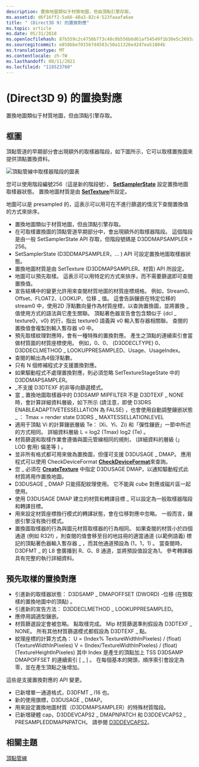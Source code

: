 ```yaml
---
description: 置換地圖類似于材質地圖，但由頂點引擎存取。
ms.assetid: d6f16ff2-5a66-48a3-82c4-523faaafa6ae
title: " (Direct3D 9) 的置換對應"
ms.topic: article
ms.date: 05/31/2018
ms.openlocfilehash: 87b559c2c4758b773c48c0b556b6d61af54549f1b30e5c2693a24c4c27856c13
ms.sourcegitcommit: e858bbe701567d4583c50a11326e42d7ea51804b
ms.translationtype: MT
ms.contentlocale: zh-TW
ms.lasthandoff: 08/11/2021
ms.locfileid: "118523760"
---
```

# <a name="displacement-mapping-direct3d-9"></a> (Direct3D 9) 的置換對應

置換地圖類似于材質地圖，但由頂點引擎存取。

## <a name="block-diagram"></a>框圖

頂點管道的早期部分會出現額外的取樣器階段，如下圖所示，它可以取樣置換圖來提供頂點置換資料。

![頂點管線中取樣器階段的圖表](images/tessellatordx9.png)

您可以使用階段編號256（這是新的階段號）， [**SetSamplerState**](/windows/desktop/api) 設定置換地圖取樣器狀態。 置換地圖材質是由 [**SetTexture**](/windows/win32/api/d3d9helper/nf-d3d9helper-idirect3ddevice9-settexture)所設定。

地圖可以是 presampled 的，這表示可以用可在不進行篩選的情況下查閱置換值的方式來排序。

-   置換地圖類似于材質地圖，但由頂點引擎存取。
-   在可取樣置換圖的頂點管道早期部分中，會出現額外的取樣器階段。 這個階段是由一般 SetSamplerState API 存取，但階段號碼是 D3DDMAPSAMPLER = 256。
-   SetSamplerState (D3DDMAPSAMPLER，... ) API 可設定置換地圖取樣器狀態。
-   置換地圖材質是由 SetTexture (D3DDMAPSAMPLER、材質) API 所設定。
-   地圖可以預先取樣。 這表示可以用特定的方式來排序，而不需要篩選即可查閱置換值。
-   宣告結構中的變更允許用來查閱材質地圖的材質座標規格。 例如，Stream0、Offset、FLOAT2、LOOKUP、位移 \_ 值。 這會告訴鑲嵌在特定位移的 stream0 中，使用2D 浮點數向量作為材質座標，以查詢置換圖，並將置換 \_ 值使用方式的語法與它產生關聯。 頂點著色器宣告會包含類似于 {dcl \_ texture0，v0} 的行，指出 texture0 語義與 v0 輸入暫存器相關聯。 查閱的置換值會複製到輸入暫存器 v0 中。
-   預先取樣紋理對應時，會有一種特殊的置換對應。 產生之頂點的連續索引會當做材質圖的材質座標使用。 例如，0、0、 (D3DDECLTYPE) 0、D3DDECLMETHOD \_ LOOKUPPRESAMPLED、Usage、UsageIndex。
-   查閱的輸出為4個浮點數。
-   只有 N 個修補程式才支援置換對應。
-   如果驅動程式不處理置換對應，則必須忽略 SetTextureStageState 中的 D3DDMAPSAMPLER。
-   \_不支援 D3DTEXF 的非等向篩選模式。
-   當 \_ 置換地圖取樣器中的 D3DSAMP MIPFILTER 不是 D3DTEXF \_ NONE 時，會計算詳細資料層級，如下所示 (請注意，即使 D3DRS ENABLEADAPTIVETESSELLATION 為 FALSE) ，也會使用自動調整鑲嵌狀態 \_ ： Tmax = render state D3DRS  \_ MAXTESSELLATIONLEVEL
-   適用于頂點 Vi 的計算鑲嵌層級 Te： (Xi、Yi、Zi) 和「彈性鑲嵌」一節中所述的方式相同。 詳細資料層級 L = log2 (Tmax) log2 (Te) 。
-   材質篩選和取樣作業會遵循與圖元管線相同的規則， (詳細資料的層級 (」 LOD 套用) 偏差等 ) 。
-   並非所有格式都可用來做為置換圖，但僅可支援 D3DUSAGE \_ DMAP。 應用程式可以使用 CheckDeviceFormat [**CheckDeviceFormat**](/windows/win32/api/d3d9/nf-d3d9-idirect3d9-checkdeviceformat)來查詢。
-   您 \_ 必須在 [**CreateTexture**](/windows/win32/api/d3d9helper/nf-d3d9helper-idirect3ddevice9-createtexture) 中指定 D3DUSAGE DMAP，以通知驅動程式此材質將用作置換地圖。
-   D3DUSAGE \_ DMAP 只能搭配紋理使用。 它不能與 cube 對應或磁片區一起使用。
-   使用 D3DUSAGE DMAP 建立的材質和轉譯目標 \_ 可以設定為一般取樣器階段和轉譯目標。
-   用來設定材質座標換行模式的轉譯狀態，會在位移對應中忽略。 一般而言，鑲嵌引擎沒有換行模式。
-   置換圖取樣器的行為與圖元材質取樣器的行為相同。 如果查閱的材質小於四個通道 (例如 R32f) ，則查閱的值會移至目的地註冊的適當通道 (以範例語義) 標記的頂點著色器輸入暫存器 \_ ，而其他通道預設為 (1，1，1) 。 當查閱時，D3DFMT \_ 的 L8 會廣播到 R、G、B 通道，並將預設值設定為1。 參考轉譯器具有完整的執行詳細資料。

## <a name="pre-sampled-displacement-mapping"></a>預先取樣的置換對應

-   引進新的取樣器狀態： D3DSAMP \_ DMAPOFFSET (DWORD) -位移 (在預取樣的置換地圖中的頂點) 。
-   引進新的宣告方法： D3DDECLMETHOD \_ LOOKUPPRESAMPLED。
-   應停用調適型鑲嵌。
-   材質篩選設定會被忽略。 點取樣完成。 Mip 材質篩選準則假設為 D3DTEXF \_ NONE。 所有其他材質篩選模式都假設為 D3DTEXF \_ 點。
-   紋理座標的計算方式為： U = (Index% TextureWidthInPixeles) / (float)  (TextureWidthInPixeles) V = (Index/TextureWidthInPixeles) / (float)  (TextureHeightInPixeles) 其中 Index 是產生的頂點加上 TSS D3DSAMP DMAPOFFSET 的連續索引 \[ \_ \] 。 在每個基本的開頭，順序索引會設定為零，並在產生頂點之後增加。

這些是支援置換對應的 API 變更。

-   已新增單一通道格式，D3DFMT \_ l16 也。
-   新的使用旗標，D3DUSAGE \_ DMAP。
-   用來設定置換地圖材質（D3DDMAPSAMPLER）的特殊材質階段。
-   已新增硬體 cap，D3DDEVCAPS2 \_ DMAPNPATCH 和 D3DDEVCAPS2 \_ PRESAMPLEDDMAPNPATCH。 請參閱 [D3DDEVCAPS2](d3ddevcaps2.md)。

## <a name="related-topics"></a>相關主題

<dl> <dt>

[頂點管線](vertex-pipeline.md)
</dt> </dl>

 

 
